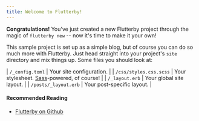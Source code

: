```yaml
---
title: Welcome to Flutterby!
---
```



**Congratulations!** You've just created a new Flutterby project through the magic of `flutterby new` -- now it's time to make it your own!

This sample project is set up as a simple blog, but of course you can do so much more with Flutterby. Just head straight into your project's `site` directory and mix things up. Some files you should look at:

| `/_config.toml` | Your site configuration. |
| `/css/styles.css.scss` | Your stylesheet. [Sass]-powered, of course! |
| `/_layout.erb` | Your global site layout. |
| `/posts/_layout.erb` | Your post-specific layout. |

#### Recommended Reading

- [Flutterby on Github](https://github.com/hmans/flutterby)




[Sass]: http://sass-lang.com/
